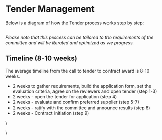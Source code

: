 # Tender Management

Below is a diagram of how the Tender process works step by step:

<figure><img src="https://lh7-rt.googleusercontent.com/slidesz/AGV_vUdGGiO96VKOz7fA2ftLpPz0MBHoG4UcTmHJRbzrc1TzWPR3sliLpzv8FKM7SHVm3ZBYL05MmoRUWUsDWAsNZHhhtdwFjc7vzKwBV8H_q9Iht_Yi5qNYRNFEm2lKtVOZBIsT8emjxg=s2048?key=RuBAl2IV6hXWifXoogYhFllb" alt=""><figcaption></figcaption></figure>

_Please note that this process can be tailored to the requirements of the committee and will be iterated and optimized as we progress._

## Timeline (8-10 weeks)

The average timeline from the call to tender to contract award is 8-10 weeks.&#x20;

* 2 weeks to gather requirements, build the application form, set the evaluation criteria, agree on the reviewers and open tender (step 1-3)
* 2 weeks - open the tender for application (step 4)
* 2 weeks - evaluate and confirm preferred supplier (step 5-7)
* 2 weeks - ratify with the committee and announce results (step 8)
* 2 weeks - Contract initiation (step 9)

\


\
